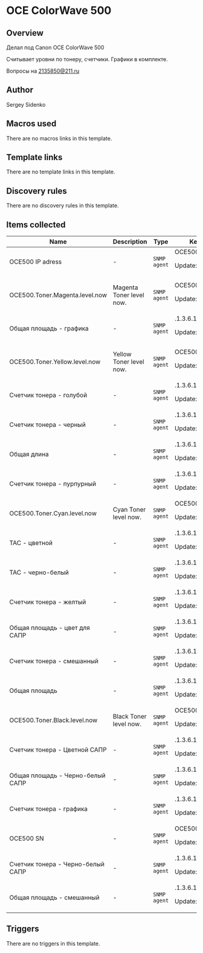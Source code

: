# OCE ColorWave 500

## Overview

Делал под Canon OCE ColorWave 500


Считывает уровни по тонеру, счетчики. Графики в комплекте.


Вопросы на 2135850@211.ru



## Author

Sergey Sidenko

## Macros used

There are no macros links in this template.

## Template links

There are no template links in this template.

## Discovery rules

There are no discovery rules in this template.

## Items collected

|Name|Description|Type|Key and additional info|
|----|-----------|----|----|
|OCE500 IP adress|<p>-</p>|`SNMP agent`|OCE500.system.ip<p>Update: 3h</p>|
|OCE500.Toner.Magenta.level.now|<p>Magenta Toner level now.</p>|`SNMP agent`|OCE500.Toner.Magenta.level.now<p>Update: 100</p>|
|Общая площадь - графика|<p>-</p>|`SNMP agent`|.1.3.6.1.4.1.1552.21.3.1.1.5.16.0<p>Update: 3h</p>|
|OCE500.Toner.Yellow.level.now|<p>Yellow Toner level now.</p>|`SNMP agent`|OCE500.Toner.Yellow.level.now<p>Update: 100</p>|
|Счетчик тонера - голубой|<p>-</p>|`SNMP agent`|.1.3.6.1.4.1.1552.21.3.1.1.5.3.0<p>Update: 3h</p>|
|Счетчик тонера - черный|<p>-</p>|`SNMP agent`|.1.3.6.1.4.1.1552.21.3.1.1.5.6.0<p>Update: 3h</p>|
|Общая длина|<p>-</p>|`SNMP agent`|.1.3.6.1.4.1.1552.21.3.1.1.5.8.0<p>Update: 3h</p>|
|Счетчик тонера - пурпурный|<p>-</p>|`SNMP agent`|.1.3.6.1.4.1.1552.21.3.1.1.5.4.0<p>Update: 3h</p>|
|OCE500.Toner.Cyan.level.now|<p>Cyan Toner level now.</p>|`SNMP agent`|OCE500.Toner.Cyan.level.now<p>Update: 100</p>|
|TAC - цветной|<p>-</p>|`SNMP agent`|.1.3.6.1.4.1.1552.21.3.1.1.5.2.0<p>Update: 3h</p>|
|TAC - черно-белый|<p>-</p>|`SNMP agent`|.1.3.6.1.4.1.1552.21.3.1.1.5.1.0<p>Update: 3h</p>|
|Счетчик тонера - желтый|<p>-</p>|`SNMP agent`|.1.3.6.1.4.1.1552.21.3.1.1.5.5.0<p>Update: 3h</p>|
|Общая площадь - цвет для САПР|<p>-</p>|`SNMP agent`|.1.3.6.1.4.1.1552.21.3.1.1.5.14.0<p>Update: 3h</p>|
|Счетчик тонера - смешанный|<p>-</p>|`SNMP agent`|.1.3.6.1.4.1.1552.21.3.1.1.5.11.0<p>Update: 3h</p>|
|Общая площадь|<p>-</p>|`SNMP agent`|.1.3.6.1.4.1.1552.21.3.1.1.5.7.0<p>Update: 3h</p>|
|OCE500.Toner.Black.level.now|<p>Black Toner level now.</p>|`SNMP agent`|OCE500.Toner.Black.level.now<p>Update: 100</p>|
|Счетчик тонера - Цветной САПР|<p>-</p>|`SNMP agent`|.1.3.6.1.4.1.1552.21.3.1.1.5.10.0<p>Update: 3h</p>|
|Общая площадь - Черно-белый САПР|<p>-</p>|`SNMP agent`|.1.3.6.1.4.1.1552.21.3.1.1.5.13.0<p>Update: 3h</p>|
|Счетчик тонера - графика|<p>-</p>|`SNMP agent`|.1.3.6.1.4.1.1552.21.3.1.1.5.12.0<p>Update: 3h</p>|
|OCE500 SN|<p>-</p>|`SNMP agent`|OCE500.SN<p>Update: 3h</p>|
|Счетчик тонера - Черно-белый САПР|<p>-</p>|`SNMP agent`|.1.3.6.1.4.1.1552.21.3.1.1.5.9.0<p>Update: 3h</p>|
|Общая площадь - смешанный|<p>-</p>|`SNMP agent`|.1.3.6.1.4.1.1552.21.3.1.1.5.15.0<p>Update: 3h</p>|


## Triggers

There are no triggers in this template.

